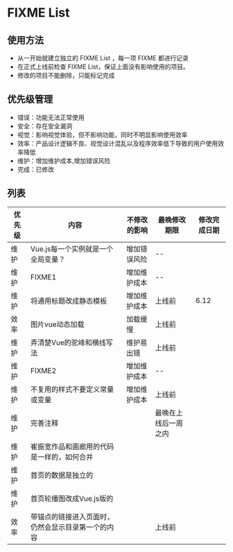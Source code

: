 # FIXME List

## 使用方法
 * 从一开始就建立独立的 FIXME List ，每一项 FIXME 都进行记录
 * 在正式上线前检查 FIXME List，保证上面没有影响使用的项目。
 * 修改的项目不能删除，只能标记完成


## 优先级管理
* 错误：功能无法正常使用
* 安全：存在安全漏洞
* 视觉：影响视觉体验，但不影响功能，同时不明显影响使用效率
* 效率：产品设计逻辑不良、视觉设计混乱以及程序效率低下导致的用户使用效率降低
* 维护：增加维护成本,增加错误风险
* 完成：已修改

## 列表
优先级 | 内容 | 不修改的影响 | 最晚修改期限 | 修改完成日期
--|--|--|--|--
维护 | Vue.js每一个实例就是一个全局变量？ | 增加错误风险 | -- |
维护 | FIXME1 | 增加维护成本 | -- |
维护 | 将通用标题改成静态模板 | 增加维护成本 | 上线前 | 6.12
效率 | 图片vue动态加载 | 加载缓慢 | 上线前 |
维护 | 弄清楚Vue的驼峰和横线写法 | 维护易出错 | 上线前 |
维护 | FIXME2 | 增加维护成本 | -- |
维护 | 不复用的样式不要定义常量或变量 | 增加维护成本 | 上线前 |
维护 | 完善注释 | | 最晚在上线后一周之内 |
维护 | 崔振宽作品和画廊用的代码是一样的，如何合并 | | |
维护 | 首页的数据是独立的 | | |
维护 | 首页轮播图改成Vue.js版的 |||
效率 | 带锚点的链接进入页面时，仍然会显示目录第一个的内容 | | 上线前 | 
